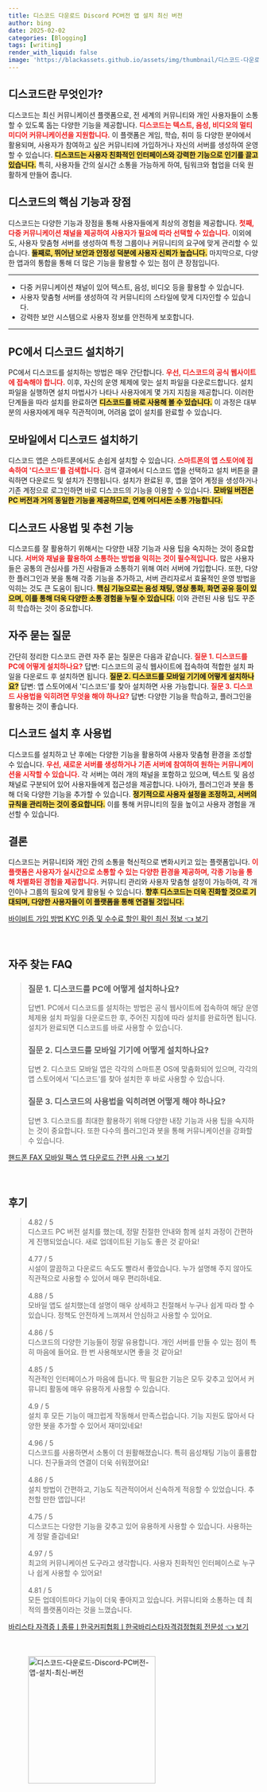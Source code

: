 ```yaml
---
title: 디스코드 다운로드 Discord PC버전 앱 설치 최신 버전
author: bing
date: 2025-02-02
categories: [Blogging]
tags: [writing]
render_with_liquid: false
image: 'https://blackassets.github.io/assets/img/thumbnail/디스코드-다운로드-Discord-PC버전-앱-설치-최신-버전.webp'
---
```



<h2 id='디스코드란 무엇인가'>디스코드란 무엇인가?</h2>

<p>디스코드는 최신 커뮤니케이션 플랫폼으로, 전 세계의 커뮤니티와 개인 사용자들이 소통할 수 있도록 돕는 다양한 기능을 제공합니다. <b><span style="color: #ee2323;">디스코드는 텍스트, 음성, 비디오의 멀티미디어 커뮤니케이션을 지원합니다.</span></b> 이 플랫폼은 게임, 학습, 취미 등 다양한 분야에서 활용되며, 사용자가 참여하고 싶은 커뮤니티에 가입하거나 자신의 서버를 생성하여 운영할 수 있습니다. <b><span style="background-color: #ffe066;">디스코드는 사용자 친화적인 인터페이스와 강력한 기능으로 인기를 끌고 있습니다.</span></b> 특히, 사용자들 간의 실시간 소통을 가능하게 하여, 팀워크와 협업을 더욱 원활하게 만들어 줍니다.</p>

<h2 id='디스코드의 핵심 기능과 장점'>디스코드의 핵심 기능과 장점</h2>

<p>디스코드는 다양한 기능과 장점을 통해 사용자들에게 최상의 경험을 제공합니다. <b><span style="color: #ee2323;">첫째, 다중 커뮤니케이션 채널을 제공하여 사용자가 필요에 따라 선택할 수 있습니다.</span></b> 이외에도, 사용자 맞춤형 서버를 생성하여 특정 그룹이나 커뮤니티의 요구에 맞게 관리할 수 있습니다. <b><span style="background-color: #ffe066;">둘째로, 뛰어난 보안과 안정성 덕분에 사용자 신뢰가 높습니다.</span></b> 마지막으로, 다양한 앱과의 통합을 통해 더 많은 기능을 활용할 수 있는 점이 큰 장점입니다.</p>

<hr />

<ul>
    <li>다중 커뮤니케이션 채널이 있어 텍스트, 음성, 비디오 등을 활용할 수 있습니다.</li>
    <li>사용자 맞춤형 서버를 생성하여 각 커뮤니티의 스타일에 맞게 디자인할 수 있습니다.</li>
    <li>강력한 보안 시스템으로 사용자 정보를 안전하게 보호합니다.</li>
</ul>

<hr />

<h2 id='PC에서 디스코드 설치하기'>PC에서 디스코드 설치하기</h2>

<p>PC에서 디스코드를 설치하는 방법은 매우 간단합니다. <b><span style="color: #ee2323;">우선, 디스코드의 공식 웹사이트에 접속해야 합니다.</span></b> 이후, 자신의 운영 체제에 맞는 설치 파일을 다운로드합니다. 설치 파일을 실행하면 설치 마법사가 나타나 사용자에게 몇 가지 지침을 제공합니다. 이러한 단계들을 따라 설치를 완료하면 <b><span style="background-color: #ffe066;">디스코드를 바로 사용해 볼 수 있습니다.</span></b> 이 과정은 대부분의 사용자에게 매우 직관적이며, 어려움 없이 설치를 완료할 수 있습니다.</p>

<h2 id='모바일에서 디스코드 설치하기'>모바일에서 디스코드 설치하기</h2>

<p>디스코드 앱은 스마트폰에서도 손쉽게 설치할 수 있습니다. <b><span style="color: #ee2323;">스마트폰의 앱 스토어에 접속하여 '디스코드'를 검색합니다.</span></b> 검색 결과에서 디스코드 앱을 선택하고 설치 버튼을 클릭하면 다운로드 및 설치가 진행됩니다. 설치가 완료된 후, 앱을 열어 계정을 생성하거나 기존 계정으로 로그인하면 바로 디스코드의 기능을 이용할 수 있습니다. <b><span style="background-color: #ffe066;">모바일 버전은 PC 버전과 거의 동일한 기능을 제공하므로, 언제 어디서든 소통 가능합니다.</span></b></p>

<h2 id='디스코드 사용법 및 추천 기능'>디스코드 사용법 및 추천 기능</h2>

<p>디스코드를 잘 활용하기 위해서는 다양한 내장 기능과 사용 팁을 숙지하는 것이 중요합니다. <b><span style="color: #ee2323;">서버와 채널을 활용하여 소통하는 방법을 익히는 것이 필수적입니다.</span></b> 많은 사용자들은 공통의 관심사를 가진 사람들과 소통하기 위해 여러 서버에 가입합니다. 또한, 다양한 플러그인과 봇을 통해 각종 기능을 추가하고, 서버 관리자로서 효율적인 운영 방법을 익히는 것도 큰 도움이 됩니다. <b><span style="background-color: #ffe066;">핵심 기능으로는 음성 채팅, 영상 통화, 화면 공유 등이 있으며, 이를 통해 더욱 다양한 소통 경험을 누릴 수 있습니다.</span></b> 이와 관련된 사용 팁도 꾸준히 학습하는 것이 중요합니다.</p>

<h2 id='자주 묻는 질문'>자주 묻는 질문</h2>

<p>간단히 정리한 디스코드 관련 자주 묻는 질문은 다음과 같습니다. <b><span style="color: #ee2323;">질문 1. 디스코드를 PC에 어떻게 설치하나요?</span></b> 답변: 디스코드의 공식 웹사이트에 접속하여 적합한 설치 파일을 다운로드 후 설치하면 됩니다. <b><span style="background-color: #ffe066;">질문 2. 디스코드를 모바일 기기에 어떻게 설치하나요?</span></b> 답변: 앱 스토어에서 '디스코드'를 찾아 설치하면 사용 가능합니다. <b><span style="color: #ee2323;">질문 3. 디스코드 사용법을 익히려면 무엇을 해야 하나요?</span></b> 답변: 다양한 기능을 학습하고, 플러그인을 활용하는 것이 좋습니다.</p>

<h2 id='디스코드 설치 후 사용법'>디스코드 설치 후 사용법</h2>

<p>디스코드를 설치하고 난 후에는 다양한 기능을 활용하여 사용자 맞춤형 환경을 조성할 수 있습니다. <b><span style="color: #ee2323;">우선, 새로운 서버를 생성하거나 기존 서버에 참여하여 원하는 커뮤니케이션을 시작할 수 있습니다.</span></b> 각 서버는 여러 개의 채널을 포함하고 있으며, 텍스트 및 음성 채널로 구분되어 있어 사용자들에게 접근성을 제공합니다. 나아가, 플러그인과 봇을 통해 더욱 다양한 기능을 추가할 수 있습니다. <b><span style="background-color: #ffe066;">정기적으로 사용자 설정을 조정하고, 서버의 규칙을 관리하는 것이 중요합니다.</span></b> 이를 통해 커뮤니티의 질을 높이고 사용자 경험을 개선할 수 있습니다.</p>

<h2 id='결론'>결론</h2>

<p>디스코드는 커뮤니티와 개인 간의 소통을 혁신적으로 변화시키고 있는 플랫폼입니다. <b><span style="color: #ee2323;">이 플랫폼은 사용자가 실시간으로 소통할 수 있는 다양한 환경을 제공하며, 각종 기능을 통해 차별화된 경험을 제공합니다.</span></b> 커뮤니티 관리와 사용자 맞춤형 설정이 가능하여, 각 개인이나 그룹의 필요에 맞게 활용될 수 있습니다. <b><span style="background-color: #ffe066;">향후 디스코드는 더욱 진화할 것으로 기대되며, 다양한 사용자들이 이 플랫폼을 통해 연결될 것입니다.</span></b></p>


<p><a class="click-button" title="바이비트 가입 방법 KYC 인증 및 수수료 할인 확인 최신 정보" href="https://blackassets.github.io/posts/%EB%B0%94%EC%9D%B4%EB%B9%84%ED%8A%B8-%EA%B0%80%EC%9E%85-%EB%B0%A9%EB%B2%95-KYC-%EC%9D%B8%EC%A6%9D-%EB%B0%8F-%EC%88%98%EC%88%98%EB%A3%8C-%ED%95%A0%EC%9D%B8-%ED%99%95%EC%9D%B8-%EC%B5%9C%EC%8B%A0-%EC%A0%95%EB%B3%B4/" rel="dofollow">바이비트 가입 방법 KYC 인증 및 수수료 할인 확인 최신 정보 👈 보기</a></p><br>
<h2 id='자주_찾는_FAQ'>자주 찾는 FAQ</h2>
<div itemscope="" itemtype="https://schema.org/FAQPage">
<blockquote>
<div itemscope="" itemprop="mainEntity" itemtype="https://schema.org/Question">
<h3 itemprop="name">질문 1. 디스코드를 PC에 어떻게 설치하나요?</h3>
<div itemscope="" itemprop="acceptedAnswer" itemtype="https://schema.org/Answer">
<span itemprop="text">
<p>답변1. PC에서 디스코드를 설치하는 방법은 공식 웹사이트에 접속하여 해당 운영 체제용 설치 파일을 다운로드한 후, 주어진 지침에 따라 설치를 완료하면 됩니다. 설치가 완료되면 디스코드를 바로 사용할 수 있습니다.</p>
</span>
</div>
</div>
<div itemscope="" itemprop="mainEntity" itemtype="https://schema.org/Question">
<h3 itemprop="name">질문 2. 디스코드를 모바일 기기에 어떻게 설치하나요?</h3>
<div itemscope="" itemprop="acceptedAnswer" itemtype="https://schema.org/Answer">
<span itemprop="text">
<p>답변 2. 디스코드 모바일 앱은 각각의 스마트폰 OS에 맞춤화되어 있으며, 각각의 앱 스토어에서 '디스코드'를 찾아 설치한 후 바로 사용할 수 있습니다.</p>
</span>
</div>
</div>
<div itemscope="" itemprop="mainEntity" itemtype="https://schema.org/Question">
<h3 itemprop="name">질문 3. 디스코드의 사용법을 익히려면 어떻게 해야 하나요?</h3>
<div itemscope="" itemprop="acceptedAnswer" itemtype="https://schema.org/Answer">
<span itemprop="text">
<p>답변 3. 디스코드를 최대한 활용하기 위해 다양한 내장 기능과 사용 팁을 숙지하는 것이 중요합니다. 또한 다수의 플러그인과 봇을 통해 커뮤니케이션을 강화할 수 있습니다.</p>
</span>
</div>
</div>
</blockquote>
</div>
<p><a class="click-button" title="핸드폰 FAX 모바일 팩스 앱 다운로드 간편 사용" href="https://blackassets.github.io/posts/%ED%95%B8%EB%93%9C%ED%8F%B0-FAX-%EB%AA%A8%EB%B0%94%EC%9D%BC-%ED%8C%A9%EC%8A%A4-%EC%95%B1-%EB%8B%A4%EC%9A%B4%EB%A1%9C%EB%93%9C-%EA%B0%84%ED%8E%B8-%EC%82%AC%EC%9A%A9/" rel="dofollow">핸드폰 FAX 모바일 팩스 앱 다운로드 간편 사용 👈 보기</a></p><br>
<h2 id='후기'>후기</h2>
<div itemscope itemtype="https://schema.org/Product">
  <blockquote>
  <div itemprop="review" itemscope itemtype="https://schema.org/Review">
      <div itemprop="reviewRating" itemscope itemtype="https://schema.org/Rating"> <span itemprop="ratingValue">4.82</span> / <span itemprop="bestRating">5</span> </div>
      <span itemprop="reviewBody">디스코드 PC 버전 설치를 했는데, 정말 친절한 안내와 함께 설치 과정이 간편하게 진행되었습니다. 새로 업데이트된 기능도 좋은 것 같아요!</span>
  </div>
  <br>
  <div itemprop="review" itemscope itemtype="https://schema.org/Review">
      <div itemprop="reviewRating" itemscope itemtype="https://schema.org/Rating"> <span itemprop="ratingValue">4.77</span> / <span itemprop="bestRating">5</span> </div>
      <span itemprop="reviewBody">시설이 깔끔하고 다운로드 속도도 빨라서 좋았습니다. 누가 설명해 주지 않아도 직관적으로 사용할 수 있어서 매우 편리하네요.</span>
  </div>
  <br>
  <div itemprop="review" itemscope itemtype="https://schema.org/Review">
      <div itemprop="reviewRating" itemscope itemtype="https://schema.org/Rating"> <span itemprop="ratingValue">4.88</span> / <span itemprop="bestRating">5</span> </div>
      <span itemprop="reviewBody">모바일 앱도 설치했는데 설명이 매우 상세하고 친절해서 누구나 쉽게 따라 할 수 있습니다. 정책도 안전하게 느껴져서 안심하고 사용할 수 있어요.</span>
  </div>
  <br>
  <div itemprop="review" itemscope itemtype="https://schema.org/Review">
      <div itemprop="reviewRating" itemscope itemtype="https://schema.org/Rating"> <span itemprop="ratingValue">4.86</span> / <span itemprop="bestRating">5</span> </div>
      <span itemprop="reviewBody">디스코드의 다양한 기능들이 정말 유용합니다. 개인 서버를 만들 수 있는 점이 특히 마음에 들어요. 한 번 사용해보시면 좋을 것 같아요!</span>
  </div>
  <br>
  <div itemprop="review" itemscope itemtype="https://schema.org/Review">
      <div itemprop="reviewRating" itemscope itemtype="https://schema.org/Rating"> <span itemprop="ratingValue">4.85</span> / <span itemprop="bestRating">5</span> </div>
      <span itemprop="reviewBody">직관적인 인터페이스가 마음에 듭니다. 딱 필요한 기능은 모두 갖추고 있어서 커뮤니티 활동에 매우 유용하게 사용할 수 있습니다.</span>
  </div>
  <br>
  <div itemprop="review" itemscope itemtype="https://schema.org/Review">
      <div itemprop="reviewRating" itemscope itemtype="https://schema.org/Rating"> <span itemprop="ratingValue">4.9</span> / <span itemprop="bestRating">5</span> </div>
      <span itemprop="reviewBody">설치 후 모든 기능이 매끄럽게 작동해서 만족스럽습니다. 기능 지원도 많아서 다양한 봇을 추가할 수 있어서 재미있네요!</span>
  </div>
  <br>
  <div itemprop="review" itemscope itemtype="https://schema.org/Review">
      <div itemprop="reviewRating" itemscope itemtype="https://schema.org/Rating"> <span itemprop="ratingValue">4.96</span> / <span itemprop="bestRating">5</span> </div>
      <span itemprop="reviewBody">디스코드를 사용하면서 소통이 더 원활해졌습니다. 특히 음성채팅 기능이 훌륭합니다. 친구들과의 연결이 더욱 쉬워졌어요!</span>
  </div>
  <br>
  <div itemprop="review" itemscope itemtype="https://schema.org/Review">
      <div itemprop="reviewRating" itemscope itemtype="https://schema.org/Rating"> <span itemprop="ratingValue">4.86</span> / <span itemprop="bestRating">5</span> </div>
      <span itemprop="reviewBody">설치 방법이 간편하고, 기능도 직관적이어서 신속하게 적응할 수 있었습니다. 추천할 만한 앱입니다!</span>
  </div>
  <br>
  <div itemprop="review" itemscope itemtype="https://schema.org/Review">
      <div itemprop="reviewRating" itemscope itemtype="https://schema.org/Rating"> <span itemprop="ratingValue">4.75</span> / <span itemprop="bestRating">5</span> </div>
      <span itemprop="reviewBody">디스코드는 다양한 기능을 갖추고 있어 유용하게 사용할 수 있습니다. 사용하는 게 정말 즐겁네요!</span>
  </div>
  <br>
  <div itemprop="review" itemscope itemtype="https://schema.org/Review">
      <div itemprop="reviewRating" itemscope itemtype="https://schema.org/Rating"> <span itemprop="ratingValue">4.97</span> / <span itemprop="bestRating">5</span> </div>
      <span itemprop="reviewBody">최고의 커뮤니케이션 도구라고 생각합니다. 사용자 친화적인 인터페이스로 누구나 쉽게 사용할 수 있어요!</span>
  </div>
  <br>
  <div itemprop="review" itemscope itemtype="https://schema.org/Review">
      <div itemprop="reviewRating" itemscope itemtype="https://schema.org/Rating"> <span itemprop="ratingValue">4.81</span> / <span itemprop="bestRating">5</span> </div>
      <span itemprop="reviewBody">모든 업데이트마다 기능이 더욱 좋아지고 있습니다. 커뮤니티와 소통하는 데 최적의 플랫폼이라는 것을 느꼈습니다.</span>
  </div>
  </blockquote>
</div>
<p><a class="click-button" title="바리스타 자격증ㅣ종류ㅣ한국커피협회ㅣ한국바리스타자격검정협회 전문성" href="https://blackassets.github.io/posts/%EB%B0%94%EB%A6%AC%EC%8A%A4%ED%83%80-%EC%9E%90%EA%B2%A9%EC%A6%9D%E3%85%A3%EC%A2%85%EB%A5%98%E3%85%A3%ED%95%9C%EA%B5%AD%EC%BB%A4%ED%94%BC%ED%98%91%ED%9A%8C%E3%85%A3%ED%95%9C%EA%B5%AD%EB%B0%94%EB%A6%AC%EC%8A%A4%ED%83%80%EC%9E%90%EA%B2%A9%EA%B2%80%EC%A0%95%ED%98%91%ED%9A%8C-%EC%A0%84%EB%AC%B8%EC%84%B1/" rel="dofollow">바리스타 자격증ㅣ종류ㅣ한국커피협회ㅣ한국바리스타자격검정협회 전문성 👈 보기</a></p><br>
<figure class="image"><img src="https://blackassets.github.io/assets/img/thumbnail/디스코드-다운로드-Discord-PC버전-앱-설치-최신-버전.webp" alt="디스코드-다운로드-Discord-PC버전-앱-설치-최신-버전" width="256" height="256"></figure>